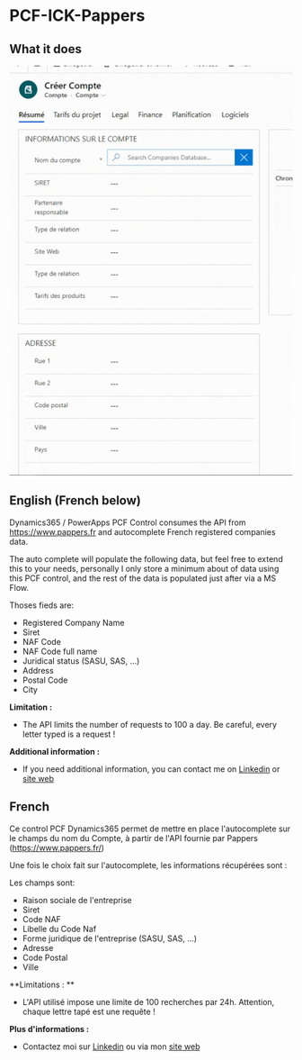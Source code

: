 # PCF-ICK-Pappers

## What it does 
![PCF created by frederickgrobost.com](https://github.com/FrederickGrobost/PCF-Pappers-autocomplete/blob/main/French%20Company%20SIRENE%20Autocomplete.gif)


## English (French below)

Dynamics365 / PowerApps PCF Control consumes the API from https://www.pappers.fr and autocomplete French  registered companies data.


The auto complete will populate the following data, but feel free to extend this to your needs, personally I only store a minimum about of data using this PCF control, and the rest of the data is populated just after via a MS Flow.

Thoses fieds are:
* Registered Company Name
* Siret
* NAF Code
* NAF Code full name
* Juridical status (SASU, SAS, ...)
* Address
* Postal Code
* City

**Limitation :**

* The API limits the number of requests to 100 a day. Be careful, every letter typed is a request !

**Additional information :**
* If you need additional information, you can contact me on [Linkedin](https://www.linkedin.com/in/frederickgrobost/) or [site web](https://www.frederickgrobost.com/)

## French 

Ce control PCF Dynamics365 permet de mettre en place l'autocomplete sur le champs du nom du Compte, à partir de l'API fournie par Pappers (https://www.pappers.fr/) 

Une fois le choix fait sur l'autocomplete, les informations récupérées sont :

Les champs sont:
* Raison sociale de l'entreprise
* Siret
* Code NAF
* Libelle du Code Naf
* Forme juridique de l'entreprise (SASU, SAS, ...)
* Adresse
* Code Postal
* Ville

**Limitations : **

* L'API utilisé impose une limite de 100 recherches par 24h. Attention, chaque lettre tapé est une requête !

**Plus d'informations :**
* Contactez moi sur [Linkedin](https://www.linkedin.com/in/frederickgrobost/) ou via mon [site web](https://www.frederickgrobost.com/)

